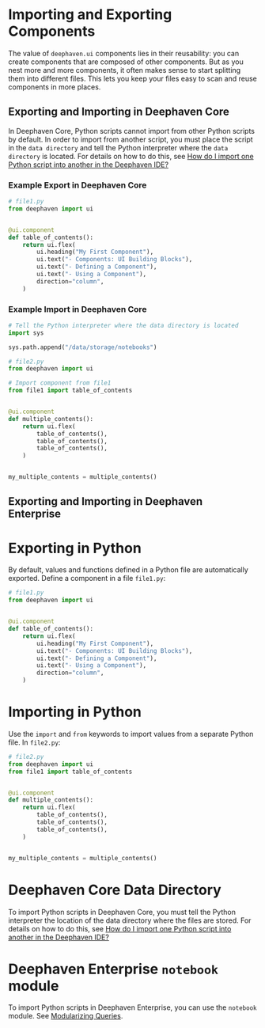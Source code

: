 # Importing and Exporting Components

The value of `deephaven.ui` components lies in their reusability: you can create components that are composed of other components. But as you nest more and more components, it often makes sense to start splitting them into different files. This lets you keep your files easy to scan and reuse components in more places.

## Exporting and Importing in Deephaven Core

In Deephaven Core, Python scripts cannot import from other Python scripts by default. In order to import from another script, you must place the script in the `data directory` and tell the Python interpreter where the `data directory` is located. For details on how to do this, see [How do I import one Python script into another in the Deephaven IDE?](/core/docs/reference/community-questions/import-python-script)

### Example Export in Deephaven Core

```python
# file1.py
from deephaven import ui


@ui.component
def table_of_contents():
    return ui.flex(
        ui.heading("My First Component"),
        ui.text("- Components: UI Building Blocks"),
        ui.text("- Defining a Component"),
        ui.text("- Using a Component"),
        direction="column",
    )
```

### Example Import in Deephaven Core

```python
# Tell the Python interpreter where the data directory is located
import sys

sys.path.append("/data/storage/notebooks")

# file2.py
from deephaven import ui

# Import component from file1
from file1 import table_of_contents


@ui.component
def multiple_contents():
    return ui.flex(
        table_of_contents(),
        table_of_contents(),
        table_of_contents(),
    )


my_multiple_contents = multiple_contents()
```

## Exporting and Importing in Deephaven Enterprise

# Exporting in Python

By default, values and functions defined in a Python file are automatically exported. Define a component in a file `file1.py`:

```python
# file1.py
from deephaven import ui


@ui.component
def table_of_contents():
    return ui.flex(
        ui.heading("My First Component"),
        ui.text("- Components: UI Building Blocks"),
        ui.text("- Defining a Component"),
        ui.text("- Using a Component"),
        direction="column",
    )
```

# Importing in Python

Use the `import` and `from` keywords to import values from a separate Python file. In `file2.py`:

```python
# file2.py
from deephaven import ui
from file1 import table_of_contents


@ui.component
def multiple_contents():
    return ui.flex(
        table_of_contents(),
        table_of_contents(),
        table_of_contents(),
    )


my_multiple_contents = multiple_contents()
```

# Deephaven Core Data Directory

To import Python scripts in Deephaven Core, you must tell the Python interpreter the location of the data directory where the files are stored. For details on how to do this, see [How do I import one Python script into another in the Deephaven IDE?](/core/docs/reference/community-questions/import-python-script)

# Deephaven Enterprise `notebook` module

To import Python scripts in Deephaven Enterprise, you can use the `notebook` module. See [Modularizing Queries](/enterprise/docs/development/modularizing-queries).
